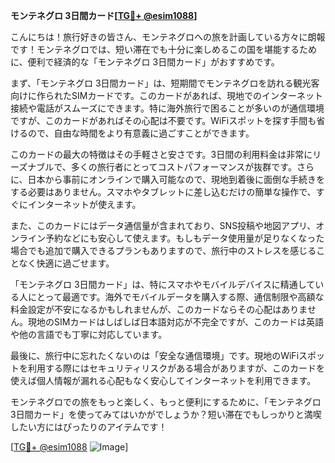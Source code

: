 **モンテネグロ 3日間カード[[TG💪+ @esim1088](https://t.me/s/esim1088)]**

こんにちは！旅行好きの皆さん、モンテネグロへの旅を計画している方々に朗報です！モンテネグロでは、短い滞在でも十分に楽しめるこの国を堪能するために、便利で経済的な「モンテネグロ 3日間カード」がおすすめです。

まず、「モンテネグロ 3日間カード」は、短期間でモンテネグロを訪れる観光客向けに作られたSIMカードです。このカードがあれば、現地でのインターネット接続や電話がスムーズにできます。特に海外旅行で困ることが多いのが通信環境ですが、このカードがあればその心配は不要です。WiFiスポットを探す手間も省けるので、自由な時間をより有意義に過ごすことができます。

このカードの最大の特徴はその手軽さと安さです。3日間の利用料金は非常にリーズナブルで、多くの旅行者にとってコストパフォーマンスが抜群です。さらに、日本から事前にオンラインで購入可能なので、現地到着後に面倒な手続きをする必要はありません。スマホやタブレットに差し込むだけの簡単な操作で、すぐにインターネットが使えます。

また、このカードにはデータ通信量が含まれており、SNS投稿や地図アプリ、オンライン予約などにも安心して使えます。もしもデータ使用量が足りなくなった場合でも追加で購入できるプランもありますので、旅行中のストレスを感じることなく快適に過ごせます。

「モンテネグロ 3日間カード」は、特にスマホやモバイルデバイスに精通している人にとって最適です。海外でモバイルデータを購入する際、通信制限や高額な料金設定が不安になるかもしれませんが、このカードならその心配はありません。現地のSIMカードはしばしば日本語対応が不完全ですが、このカードは英語や他の言語でも丁寧に対応しています。

最後に、旅行中に忘れたくないのは「安全な通信環境」です。現地のWiFiスポットを利用する際にはセキュリティリスクがある場合がありますが、このカードを使えば個人情報が漏れる心配もなく安心してインターネットを利用できます。

モンテネグロでの旅をもっと楽しく、もっと便利にするために、「モンテネグロ 3日間カード」を使ってみてはいかがでしょうか？短い滞在でもしっかりと満喫したい方にはぴったりのアイテムです！

[[TG💪+ @esim1088](https://t.me/s/esim1088) ![Image](https://i.postimg.cc/Y0z9fWf4/image.png)]